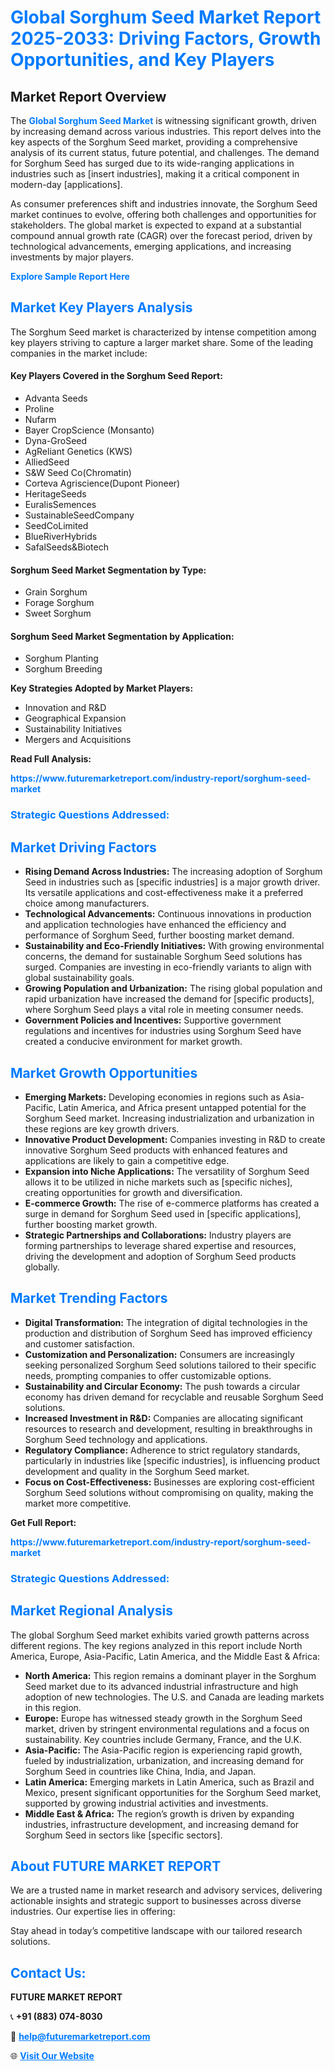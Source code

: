 <h1 style="color: #007BFF;">Global Sorghum Seed Market Report 2025-2033: Driving Factors, Growth Opportunities, and Key Players</h1>

<section id="overview">
<h2>Market Report Overview</h2>
<p>The <a href="https://www.futuremarketreport.com/industry-report/sorghum-seed-market" style="color: #007BFF; text-decoration: none;"><strong>Global Sorghum Seed Market</strong></a> is witnessing significant growth, driven by increasing demand across various industries. This report delves into the key aspects of the Sorghum Seed market, providing a comprehensive analysis of its current status, future potential, and challenges. The demand for Sorghum Seed has surged due to its wide-ranging applications in industries such as [insert industries], making it a critical component in modern-day [applications].</p>
<p>As consumer preferences shift and industries innovate, the Sorghum Seed market continues to evolve, offering both challenges and opportunities for stakeholders. The global market is expected to expand at a substantial compound annual growth rate (CAGR) over the forecast period, driven by technological advancements, emerging applications, and increasing investments by major players.</p>
</section>

<section id="overview">
<p><a href="https://www.futuremarketreport.com/request-sample/reportId=114143" style="color: #007BFF; text-decoration: none;"><strong>Explore Sample Report Here</strong></a></p>
</section>

<section id="key-players">
<h2 style="color: #007BFF;">Market Key Players Analysis</h2>
<p>The Sorghum Seed market is characterized by intense competition among key players striving to capture a larger market share. Some of the leading companies in the market include:</p>
<h4>Key Players Covered in the Sorghum Seed Report:</h4>
<ul><li>Advanta Seeds</li><li>Proline</li><li>Nufarm</li><li>Bayer CropScience (Monsanto)</li><li>Dyna-GroSeed</li><li>AgReliant Genetics (KWS)</li><li>AlliedSeed</li><li>S&amp;W Seed Co(Chromatin)</li><li>Corteva Agriscience(Dupont Pioneer)</li><li>HeritageSeeds</li><li>EuralisSemences</li><li>SustainableSeedCompany</li><li>SeedCoLimited</li><li>BlueRiverHybrids</li><li>SafalSeeds&amp;Biotech</li></ul>
<h4>Sorghum Seed Market Segmentation by Type:</h4>
<ul><li>Grain Sorghum</li><li>Forage Sorghum</li><li>Sweet Sorghum</li></ul>

<h4>Sorghum Seed Market Segmentation by Application:</h4>
<ul><li>Sorghum Planting</li><li>Sorghum Breeding</li></ul>
<p><strong>Key Strategies Adopted by Market Players:</strong></p>
<ul>
<li>Innovation and R&D</li>
<li>Geographical Expansion</li>
<li>Sustainability Initiatives</li>
<li>Mergers and Acquisitions</li>
</ul>
</section>

<section>
<p><strong>Read Full Analysis: </strong></p><a href="https://www.futuremarketreport.com/industry-report/sorghum-seed-market" style="color: #007BFF; text-decoration: none;"><strong>https://www.futuremarketreport.com/industry-report/sorghum-seed-market</strong></a>
<h3 style="color: #007BFF;">Strategic Questions Addressed:</h3>
</section>

<section id="driving-factors">
<h2 style="color: #007BFF;">Market Driving Factors</h2>
<ul>
<li><strong>Rising Demand Across Industries:</strong> The increasing adoption of Sorghum Seed in industries such as [specific industries] is a major growth driver. Its versatile applications and cost-effectiveness make it a preferred choice among manufacturers.</li>
<li><strong>Technological Advancements:</strong> Continuous innovations in production and application technologies have enhanced the efficiency and performance of Sorghum Seed, further boosting market demand.</li>
<li><strong>Sustainability and Eco-Friendly Initiatives:</strong> With growing environmental concerns, the demand for sustainable Sorghum Seed solutions has surged. Companies are investing in eco-friendly variants to align with global sustainability goals.</li>
<li><strong>Growing Population and Urbanization:</strong> The rising global population and rapid urbanization have increased the demand for [specific products], where Sorghum Seed plays a vital role in meeting consumer needs.</li>
<li><strong>Government Policies and Incentives:</strong> Supportive government regulations and incentives for industries using Sorghum Seed have created a conducive environment for market growth.</li>
</ul>
</section>

<section id="growth-opportunities">
<h2 style="color: #007BFF;">Market Growth Opportunities</h2>
<ul>
<li><strong>Emerging Markets:</strong> Developing economies in regions such as Asia-Pacific, Latin America, and Africa present untapped potential for the Sorghum Seed market. Increasing industrialization and urbanization in these regions are key growth drivers.</li>
<li><strong>Innovative Product Development:</strong> Companies investing in R&D to create innovative Sorghum Seed products with enhanced features and applications are likely to gain a competitive edge.</li>
<li><strong>Expansion into Niche Applications:</strong> The versatility of Sorghum Seed allows it to be utilized in niche markets such as [specific niches], creating opportunities for growth and diversification.</li>
<li><strong>E-commerce Growth:</strong> The rise of e-commerce platforms has created a surge in demand for Sorghum Seed used in [specific applications], further boosting market growth.</li>
<li><strong>Strategic Partnerships and Collaborations:</strong> Industry players are forming partnerships to leverage shared expertise and resources, driving the development and adoption of Sorghum Seed products globally.</li>
</ul>
</section>

<section id="trending-factors">
<h2 style="color: #007BFF;">Market Trending Factors</h2>
<ul>
<li><strong>Digital Transformation:</strong> The integration of digital technologies in the production and distribution of Sorghum Seed has improved efficiency and customer satisfaction.</li>
<li><strong>Customization and Personalization:</strong> Consumers are increasingly seeking personalized Sorghum Seed solutions tailored to their specific needs, prompting companies to offer customizable options.</li>
<li><strong>Sustainability and Circular Economy:</strong> The push towards a circular economy has driven demand for recyclable and reusable Sorghum Seed solutions.</li>
<li><strong>Increased Investment in R&D:</strong> Companies are allocating significant resources to research and development, resulting in breakthroughs in Sorghum Seed technology and applications.</li>
<li><strong>Regulatory Compliance:</strong> Adherence to strict regulatory standards, particularly in industries like [specific industries], is influencing product development and quality in the Sorghum Seed market.</li>
<li><strong>Focus on Cost-Effectiveness:</strong> Businesses are exploring cost-efficient Sorghum Seed solutions without compromising on quality, making the market more competitive.</li>
</ul>
</section>

<section>
<p><strong>Get Full Report: </strong></p><a href="https://www.futuremarketreport.com/industry-report/sorghum-seed-market" style="color: #007BFF; text-decoration: none;"><strong>https://www.futuremarketreport.com/industry-report/sorghum-seed-market</strong></a>
<h3 style="color: #007BFF;">Strategic Questions Addressed:</h3>
</section>


<section id="regional-analysis">
<h2 style="color: #007BFF;">Market Regional Analysis</h2>
<p>The global Sorghum Seed market exhibits varied growth patterns across different regions. The key regions analyzed in this report include North America, Europe, Asia-Pacific, Latin America, and the Middle East & Africa:</p>
<ul>
<li><strong>North America:</strong> This region remains a dominant player in the Sorghum Seed market due to its advanced industrial infrastructure and high adoption of new technologies. The U.S. and Canada are leading markets in this region.</li>
<li><strong>Europe:</strong> Europe has witnessed steady growth in the Sorghum Seed market, driven by stringent environmental regulations and a focus on sustainability. Key countries include Germany, France, and the U.K.</li>
<li><strong>Asia-Pacific:</strong> The Asia-Pacific region is experiencing rapid growth, fueled by industrialization, urbanization, and increasing demand for Sorghum Seed in countries like China, India, and Japan.</li>
<li><strong>Latin America:</strong> Emerging markets in Latin America, such as Brazil and Mexico, present significant opportunities for the Sorghum Seed market, supported by growing industrial activities and investments.</li>
<li><strong>Middle East & Africa:</strong> The region’s growth is driven by expanding industries, infrastructure development, and increasing demand for Sorghum Seed in sectors like [specific sectors].</li>
</ul>
</section>

<footer>
<h2 style="color: #007BFF;">About FUTURE MARKET REPORT</h2>
<p>We are a trusted name in market research and advisory services, delivering actionable insights and strategic support to businesses across diverse industries. Our expertise lies in offering:</p>

<p>Stay ahead in today’s competitive landscape with our tailored research solutions.</p>

<h2 style="color: #007BFF;">Contact Us:</h2>
<p><strong>FUTURE MARKET REPORT</strong></p>
<p>📞 <strong>+91 (883) 074-8030</strong></p>
<p>📧 <strong><a href="mailto:help@futuremarketreport.com" style="color: #007BFF;">help@futuremarketreport.com</a></strong></p>
<p>🌐 <strong><a href="https://www.futuremarketreport.com/" style="color: #007BFF;">Visit Our Website</a></strong></p>
</footer>